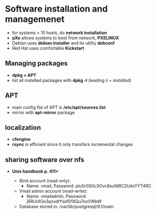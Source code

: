 # Software installation and managemenet

* for systems > 10 hosts, do **network installation**
* **pXe** allows systems to boot from network, **PXELINUX**
* Debian uses **debian installer** and its utility **debconf**
* Red Hat uses comfortable **Kickstart**

## Managing packages

* **dpkg + APT**
* list all installed packages with **dpkg -l** (leading ii = *installed*)

## APT

* main config file of APT is **/etc/apt/sources.list**
* mirror with **apt-mirror** package


## localization

* **cfengine**
* **rsync** is efficient since it only transfers incremental changes


## sharing software over nfs

* **Unix handbook p. 411+**


    * Bind account (read-only):
        - Name: vmail, Password: pIu5r0S0c3Ovc8sufdRC2UdcYYT4RC
    * Vmail admin account (read-write):
        - Name: vmailadmin, Password: jRRUI4Oe3azvdtYsaf01XQu7oxVWbW
    * Database stored in: /var/lib/postgresql/9.1/main


